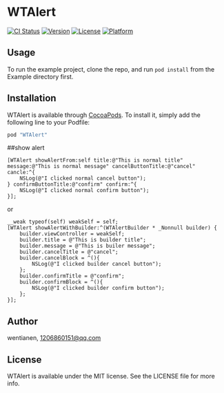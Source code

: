 # WTAlert

[![CI Status](http://img.shields.io/travis/wentianen/WTAlert.svg?style=flat)](https://travis-ci.org/wentianen/WTAlert)
[![Version](https://img.shields.io/cocoapods/v/WTAlert.svg?style=flat)](http://cocoapods.org/pods/WTAlert)
[![License](https://img.shields.io/cocoapods/l/WTAlert.svg?style=flat)](http://cocoapods.org/pods/WTAlert)
[![Platform](https://img.shields.io/cocoapods/p/WTAlert.svg?style=flat)](http://cocoapods.org/pods/WTAlert)

## Usage

To run the example project, clone the repo, and run `pod install` from the Example directory first.

## Installation

WTAlert is available through [CocoaPods](http://cocoapods.org). To install
it, simply add the following line to your Podfile:

```ruby
pod "WTAlert"
```

##show alert

```object-c
[WTAlert showAlertFrom:self title:@"This is normal title" message:@"This is normal message" cancelButtonTitle:@"cancel" cancle:^{
    NSLog(@"I clicked normal cancel button");
} confirmButtonTitle:@"confirm" confirm:^{
    NSLog(@"I clicked normal confirm button");
}];
```

or

```object-c
__weak typeof(self) weakSelf = self;
[WTAlert showAlertWithBuilder:^(WTAlertBuilder * _Nonnull builder) {
    builder.viewController = weakSelf;
    builder.title = @"This is builder title";
    builder.message = @"This is builer message";
    builder.cancelTitle = @"cancel";
    builder.cancelBlock = ^(){
        NSLog(@"I clicked builder cancel button");
    };
    builder.confirmTitle = @"confirm";
    builder.confirmBlock = ^(){
        NSLog(@"I clicked builder confirm button");
    };
}];
```

## Author

wentianen, 1206860151@qq.com

## License

WTAlert is available under the MIT license. See the LICENSE file for more info.
